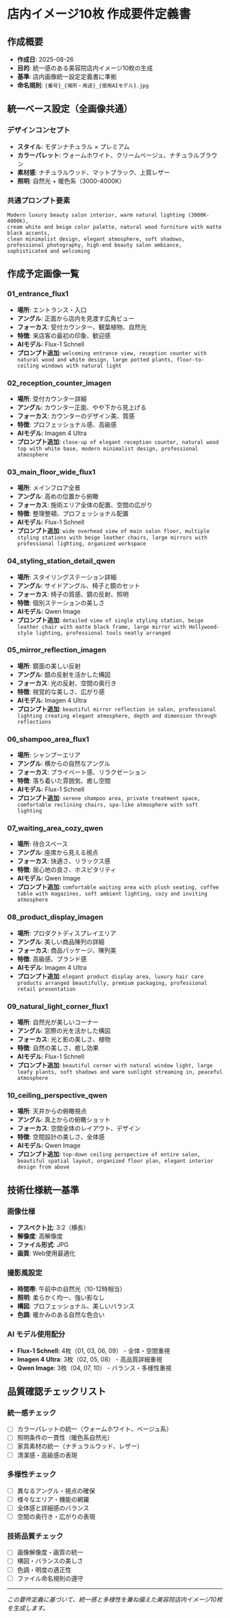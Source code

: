 # 店内イメージ10枚 作成要件定義書

## 作成概要
- **作成日**: 2025-08-26
- **目的**: 統一感のある美容院店内イメージ10枚の生成
- **基準**: 店内画像統一設定定義書に準拠
- **命名規則**: `{番号}_{場所・用途}_{使用AIモデル}.jpg`

## 統一ベース設定（全画像共通）

### デザインコンセプト
- **スタイル**: モダンナチュラル × プレミアム
- **カラーパレット**: ウォームホワイト、クリームベージュ、ナチュラルブラウン
- **素材感**: ナチュラルウッド、マットブラック、上質レザー
- **照明**: 自然光 + 暖色系（3000-4000K）

### 共通プロンプト要素
```
Modern luxury beauty salon interior, warm natural lighting (3000K-4000K), 
cream white and beige color palette, natural wood furniture with matte black accents, 
clean minimalist design, elegant atmosphere, soft shadows, 
professional photography, high-end beauty salon ambiance, sophisticated and welcoming
```

## 作成予定画像一覧

### 01_entrance_flux1
- **場所**: エントランス・入口
- **アングル**: 正面から店内を見渡す広角ビュー
- **フォーカス**: 受付カウンター、観葉植物、自然光
- **特徴**: 来店客の最初の印象、歓迎感
- **AIモデル**: Flux-1 Schnell
- **プロンプト追加**: `welcoming entrance view, reception counter with natural wood and white design, large potted plants, floor-to-ceiling windows with natural light`

### 02_reception_counter_imagen
- **場所**: 受付カウンター詳細
- **アングル**: カウンター正面、やや下から見上げる
- **フォーカス**: カウンターのデザイン美、質感
- **特徴**: プロフェッショナル感、高級感
- **AIモデル**: Imagen 4 Ultra
- **プロンプト追加**: `close-up of elegant reception counter, natural wood top with white base, modern minimalist design, professional atmosphere`

### 03_main_floor_wide_flux1
- **場所**: メインフロア全景
- **アングル**: 高めの位置から俯瞰
- **フォーカス**: 施術エリア全体の配置、空間の広がり
- **特徴**: 整理整頓、プロフェッショナル配置
- **AIモデル**: Flux-1 Schnell
- **プロンプト追加**: `wide overhead view of main salon floor, multiple styling stations with beige leather chairs, large mirrors with professional lighting, organized workspace`

### 04_styling_station_detail_qwen
- **場所**: スタイリングステーション詳細
- **アングル**: サイドアングル、椅子と鏡のセット
- **フォーカス**: 椅子の質感、鏡の反射、照明
- **特徴**: 個別ステーションの美しさ
- **AIモデル**: Qwen Image
- **プロンプト追加**: `detailed view of single styling station, beige leather chair with matte black frame, large mirror with Hollywood-style lighting, professional tools neatly arranged`

### 05_mirror_reflection_imagen
- **場所**: 鏡面の美しい反射
- **アングル**: 鏡の反射を活かした構図
- **フォーカス**: 光の反射、空間の奥行き
- **特徴**: 視覚的な美しさ、広がり感
- **AIモデル**: Imagen 4 Ultra
- **プロンプト追加**: `beautiful mirror reflection in salon, professional lighting creating elegant atmosphere, depth and dimension through reflections`

### 06_shampoo_area_flux1
- **場所**: シャンプーエリア
- **アングル**: 横からの自然なアングル
- **フォーカス**: プライベート感、リラクゼーション
- **特徴**: 落ち着いた雰囲気、癒し空間
- **AIモデル**: Flux-1 Schnell
- **プロンプト追加**: `serene shampoo area, private treatment space, comfortable reclining chairs, spa-like atmosphere with soft lighting`

### 07_waiting_area_cozy_qwen
- **場所**: 待合スペース
- **アングル**: 座席から見える視点
- **フォーカス**: 快適さ、リラックス感
- **特徴**: 居心地の良さ、ホスピタリティ
- **AIモデル**: Qwen Image
- **プロンプト追加**: `comfortable waiting area with plush seating, coffee table with magazines, soft ambient lighting, cozy and inviting atmosphere`

### 08_product_display_imagen
- **場所**: プロダクトディスプレイエリア
- **アングル**: 美しい商品陳列の詳細
- **フォーカス**: 商品パッケージ、陳列美
- **特徴**: 高級感、ブランド感
- **AIモデル**: Imagen 4 Ultra
- **プロンプト追加**: `elegant product display area, luxury hair care products arranged beautifully, premium packaging, professional retail presentation`

### 09_natural_light_corner_flux1
- **場所**: 自然光が美しいコーナー
- **アングル**: 窓際の光を活かした構図
- **フォーカス**: 光と影の美しさ、植物
- **特徴**: 自然の美しさ、癒し効果
- **AIモデル**: Flux-1 Schnell
- **プロンプト追加**: `beautiful corner with natural window light, large leafy plants, soft shadows and warm sunlight streaming in, peaceful atmosphere`

### 10_ceiling_perspective_qwen
- **場所**: 天井からの俯瞰視点
- **アングル**: 真上からの俯瞰ショット
- **フォーカス**: 空間全体のレイアウト、デザイン
- **特徴**: 空間設計の美しさ、全体感
- **AIモデル**: Qwen Image
- **プロンプト追加**: `top-down ceiling perspective of entire salon, beautiful spatial layout, organized floor plan, elegant interior design from above`

## 技術仕様統一基準

### 画像仕様
- **アスペクト比**: 3:2（横長）
- **解像度**: 高解像度
- **ファイル形式**: JPG
- **画質**: Web使用最適化

### 撮影風設定
- **時間帯**: 午前中の自然光（10-12時相当）
- **照明**: 柔らかく均一、強い影なし
- **構図**: プロフェッショナル、美しいバランス
- **色調**: 暖かみのある自然な色合い

### AI モデル使用配分
- **Flux-1 Schnell**: 4枚（01, 03, 06, 09） - 全体・空間重視
- **Imagen 4 Ultra**: 3枚（02, 05, 08） - 高品質詳細重視
- **Qwen Image**: 3枚（04, 07, 10） - バランス・多様性重視

## 品質確認チェックリスト

### 統一感チェック
- [ ] カラーパレットの統一（ウォームホワイト、ベージュ系）
- [ ] 照明条件の一貫性（暖色系自然光）
- [ ] 家具素材の統一（ナチュラルウッド、レザー）
- [ ] 清潔感・高級感の表現

### 多様性チェック
- [ ] 異なるアングル・視点の確保
- [ ] 様々なエリア・機能の網羅
- [ ] 全体感と詳細感のバランス
- [ ] 空間の奥行き・広がりの表現

### 技術品質チェック
- [ ] 画像解像度・画質の統一
- [ ] 構図・バランスの美しさ
- [ ] 色調・明度の適正性
- [ ] ファイル命名規則の遵守

---
*この要件定義に基づいて、統一感と多様性を兼ね備えた美容院店内イメージ10枚を生成します。*